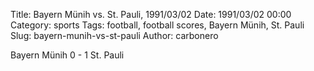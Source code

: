 Title: Bayern Münih vs. St. Pauli, 1991/03/02
Date: 1991/03/02 00:00
Category: sports
Tags: football, football scores, Bayern Münih, St. Pauli
Slug: bayern-munih-vs-st-pauli
Author: carbonero


Bayern Münih 0 - 1 St. Pauli
